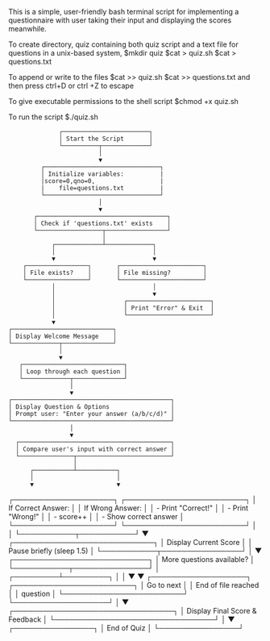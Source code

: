 This is a simple, user-friendly bash terminal script for implementing a questionnaire with user taking their input and displaying the scores meanwhile.

To create directory, quiz containing both quiz script and a text file for questions in a unix-based system, 
$mkdir quiz
$cat > quiz.sh
$cat > questions.txt

To append or write to the files
$cat >> quiz.sh
$cat >> questions.txt
and then press ctrl+D or ctrl +Z to escape

To give executable permissions to the shell script
$chmod +x quiz.sh

To run the script
$./quiz.sh


                  ┌────────────────────────┐
                  │ Start the Script       │
                  └──────────┬─────────────┘
                             │
                             ▼
             ┌────────────────────────────────┐
             │ Initialize variables:          |
             │score=0,qno=0,                  |
             |    file=questions.txt          |
             └────────────────────────────────┘
                             │
                             ▼
           ┌────────────────────────────────────┐
           │ Check if 'questions.txt' exists    │
           └──────────────────┬─────────────────┘
                              │
                ┌─────────────┴─────────────┐
                │                           │
                ▼                           ▼
        ┌─────────────────┐       ┌───────────────────────┐
        │ File exists?    │       │ File missing?         │
        └─────────────────┘       └───────────────────────┘
                │                           │
                │                           ▼
                │                   ┌───────────────────────┐
                │                   │ Print "Error" & Exit  │
                │                   └───────────────────────┘
                ▼
    ┌────────────────────────────┐
    │ Display Welcome Message    │
    └─────────────┬──────────────┘
                  │
                  ▼
       ┌────────────────────────────┐
       │ Loop through each question │
       └─────────────┬──────────────┘
                     │
                     ▼
    ┌────────────────────────────────────────────┐
    │ Display Question & Options                 │
    │ Prompt user: "Enter your answer (a/b/c/d)" │
    └────────────────────────────────────────────┘
                     │
                     ▼
      ┌──────────────────────────────────────────┐
      │ Compare user's input with correct answer │
      └───────────────┬──────────────────────────┘
                      │
          ┌───────────┴───────────┐
          │                       │
          ▼                       ▼
 ┌────────────────────┐   ┌────────────────────────┐
 │ If Correct Answer: │   │ If Wrong Answer:       │
 │ - Print "Correct!" │   │ - Print "Wrong!"       │
 │ - score++          │   │ - Show correct answer  │
 └────────────────────┘   └────────────────────────┘
          │                       │
          └───────────┬───────────┘
                      ▼
        ┌────────────────────────────┐
        │ Display Current Score      │
        │ Pause briefly (sleep 1.5)  │
        └───────────┬────────────────┘
                    │
                    ▼
        ┌───────────────────────────┐
        │ More questions available? │
        └───────────┬───────────────┘
                    │
          ┌─────────┴─────────┐
          │                   │
          ▼                   ▼
 ┌───────────────────┐  ┌────────────────────────┐
 │ Go to next        │  │ End of file reached    │
 │ question          │  └────────────────────────┘
 └───────────────────┘           │
                                 ▼
                ┌────────────────────────────────┐
                │ Display Final Score & Feedback │
                └────────────────────────────────┘
                                 │
                                 ▼
                       ┌────────────────┐
                       │ End of Quiz    │
                       └────────────────┘

